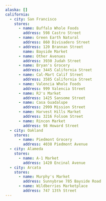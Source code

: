 ```yaml
---
alaska: []
california:
  - city: San Francisco
    stores:
      - name: Buffalo Whole Foods
        address: 598 Castro Street
      - name: Green Earth Natural
        address: 860 Divisadero Street
      - address: 120 Brannan Street
        name: Bayside Market
      - name: Other Avenues
        address: 3930 Judah Street
      - name: Bryan's Grocery
        address: 3445 California Street
      - name: Cal-Mart Calif Street
        address: 3585 California Street
      - name: Valencia Whole Foods
        address: 999 Valencia Street
      - name: RJ's Market
        address: 1425 Sansome Street
      - name: Casa Guadalupe
        address: 2999 Mission Street
      - name: Harvest Hills Market
        address: 3216 Folsom Street
      - name: Rincon Market
        address: 98 Howard Street
  - city: Oakland
    stores:
      - name: Piedmont Grocery
        address: 4038 Piedmont Avenue
  - city: Alameda
    stores:
      - name: A-1 Market
        address: 1420 Encinal Avenue
  - city: Arcata
    stores:
      - name: Murphy's Market
        address: Sunnybrae 785 Bayside Road
      - name: Wildberries Marketplace
        address: 747 13th Street
---
```

